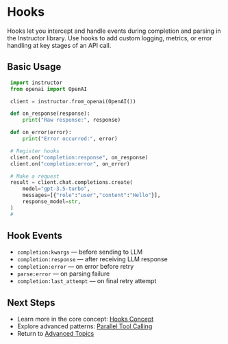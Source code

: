 # Hooks

 Hooks let you intercept and handle events during completion and parsing in the Instructor library. Use hooks to add custom logging, metrics, or error handling at key stages of an API call.

## Basic Usage

```python
 import instructor
 from openai import OpenAI

 client = instructor.from_openai(OpenAI())

 def on_response(response):
     print("Raw response:", response)

 def on_error(error):
     print("Error occurred:", error)

 # Register hooks
 client.on("completion:response", on_response)
 client.on("completion:error", on_error)

 # Make a request
 result = client.chat.completions.create(
     model="gpt-3.5-turbo",
     messages=[{"role":"user","content":"Hello"}],
     response_model=str,
 )
 # 
```

 ## Hook Events

 - `completion:kwargs` — before sending to LLM
 - `completion:response` — after receiving LLM response
 - `completion:error` — on error before retry
 - `parse:error` — on parsing failure
 - `completion:last_attempt` — on final retry attempt

 ## Next Steps

 - Learn more in the core concept: [Hooks Concept](/concepts/hooks.md)
 - Explore advanced patterns: [Parallel Tool Calling](parallel_tool_calling.md)
 - Return to [Advanced Topics](index.md#advanced-topics)